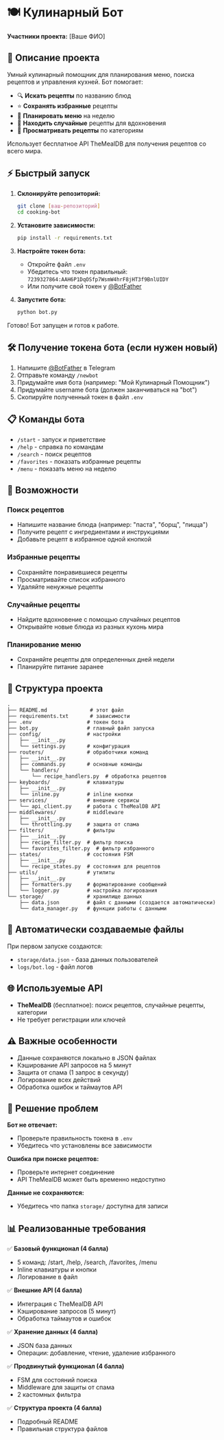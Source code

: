 # 🍽 Кулинарный Бот

**Участники проекта:** [Ваше ФИО]

## 📖 Описание проекта

Умный кулинарный помощник для планирования меню, поиска рецептов и управления кухней. Бот помогает:

- 🔍 **Искать рецепты** по названию блюд
- ⭐ **Сохранять избранные** рецепты
- 📅 **Планировать меню** на неделю
- 🎲 **Находить случайные** рецепты для вдохновения
- 📂 **Просматривать рецепты** по категориям

Использует бесплатное API TheMealDB для получения рецептов со всего мира.

## ⚡ Быстрый запуск

1. **Склонируйте репозиторий:**
   ```bash
   git clone [ваш-репозиторий]
   cd cooking-bot
   ```

2. **Установите зависимости:**
   ```bash
   pip install -r requirements.txt
   ```

3. **Настройте токен бота:**
   - Откройте файл `.env`
   - Убедитесь что токен правильный: `7239327864:AAH6P1DqOSfp7WsmW4hrF8jHT3f9BnlUIDY`
   - Или получите свой токен у [@BotFather](https://t.me/BotFather)

4. **Запустите бота:**
   ```bash
   python bot.py
   ```

Готово! Бот запущен и готов к работе.

## 🛠 Получение токена бота (если нужен новый)

1. Напишите [@BotFather](https://t.me/BotFather) в Telegram
2. Отправьте команду `/newbot`
3. Придумайте имя бота (например: "Мой Кулинарный Помощник")
4. Придумайте username бота (должен заканчиваться на "bot")
5. Скопируйте полученный токен в файл `.env`

## 📋 Команды бота

- `/start` - запуск и приветствие
- `/help` - справка по командам
- `/search` - поиск рецептов
- `/favorites` - показать избранные рецепты
- `/menu` - показать меню на неделю

## 🔧 Возможности

### Поиск рецептов
- Напишите название блюда (например: "паста", "борщ", "пицца")
- Получите рецепт с ингредиентами и инструкциями
- Добавьте рецепт в избранное одной кнопкой

### Избранные рецепты
- Сохраняйте понравившиеся рецепты
- Просматривайте список избранного
- Удаляйте ненужные рецепты

### Случайные рецепты
- Найдите вдохновение с помощью случайных рецептов
- Открывайте новые блюда из разных кухонь мира

### Планирование меню
- Сохраняйте рецепты для определенных дней недели
- Планируйте питание заранее

## 📁 Структура проекта

```
.
├── README.md              # этот файл
├── requirements.txt       # зависимости
├── .env                  # токен бота
├── bot.py                # главный файл запуска
├── config/               # настройки
│   ├── __init__.py
│   └── settings.py       # конфигурация
├── routers/              # обработчики команд
│   ├── __init__.py
│   ├── commands.py       # основные команды
│   └── handlers/
│       └── recipe_handlers.py  # обработка рецептов
├── keyboards/            # клавиатуры
│   ├── __init__.py
│   └── inline.py         # inline кнопки
├── services/             # внешние сервисы
│   └── api_client.py     # работа с TheMealDB API
├── middlewares/          # middleware
│   ├── __init__.py
│   └── throttling.py     # защита от спама
├── filters/              # фильтры
│   ├── __init__.py
│   ├── recipe_filter.py  # фильтр поиска
│   └── favorites_filter.py  # фильтр избранного
├── states/               # состояния FSM
│   ├── __init__.py
│   └── recipe_states.py  # состояния для рецептов
├── utils/                # утилиты
│   ├── __init__.py
│   ├── formatters.py     # форматирование сообщений
│   └── logger.py         # настройка логирования
└── storage/              # хранилище данных
    ├── data.json         # файл с данными (создается автоматически)
    └── data_manager.py   # функции работы с данными
```

## 🔄 Автоматически создаваемые файлы

При первом запуске создаются:
- `storage/data.json` - база данных пользователей
- `logs/bot.log` - файл логов

## 🌐 Используемые API

- **TheMealDB** (бесплатное): поиск рецептов, случайные рецепты, категории
- Не требует регистрации или ключей

## ⚠️ Важные особенности

- Данные сохраняются локально в JSON файлах
- Кэширование API запросов на 5 минут
- Защита от спама (1 запрос в секунду)
- Логирование всех действий
- Обработка ошибок и таймаутов API

## 🐛 Решение проблем

**Бот не отвечает:**
- Проверьте правильность токена в `.env`
- Убедитесь что установлены все зависимости

**Ошибка при поиске рецептов:**
- Проверьте интернет соединение
- API TheMealDB может быть временно недоступно

**Данные не сохраняются:**
- Убедитесь что папка `storage/` доступна для записи

## 📊 Реализованные требования

✅ **Базовый функционал (4 балла)**
- 5 команд: /start, /help, /search, /favorites, /menu
- Inline клавиатуры и кнопки
- Логирование в файл

✅ **Внешние API (4 балла)**
- Интеграция с TheMealDB API
- Кэширование запросов (5 минут)
- Обработка таймаутов и ошибок

✅ **Хранение данных (4 балла)**
- JSON база данных
- Операции: добавление, чтение, удаление избранного

✅ **Продвинутый функционал (4 балла)**
- FSM для состояний поиска
- Middleware для защиты от спама
- 2 кастомных фильтра

✅ **Структура проекта (4 балла)**
- Подробный README
- Правильная структура файлов
